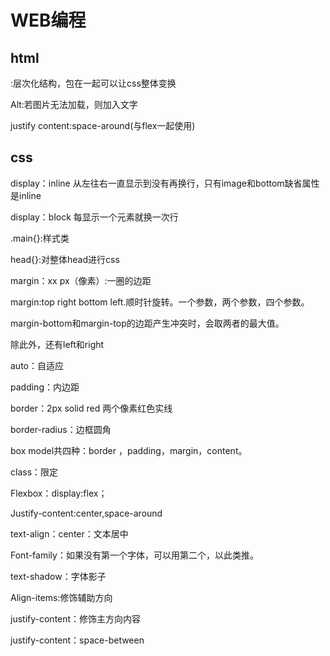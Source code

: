 # WEB编程

## html

<div></div>:层次化结构，包在一起可以让css整体变换

Alt:若图片无法加载，则加入文字

justify content:space-around(与flex一起使用)

## css

display：inline 从左往右一直显示到没有再换行，只有image和bottom缺省属性是inline

display：block 每显示一个元素就换一次行

.main{}:样式类

head{}:对整体head进行css

margin：xx px（像素）:一圈的边距

margin:top right bottom left.顺时针旋转。一个参数，两个参数，四个参数。

margin-bottom和margin-top的边距产生冲突时，会取两者的最大值。

除此外，还有left和right

auto：自适应

padding：内边距

border：2px solid red 两个像素红色实线

border-radius：边框圆角

box model共四种：border ，padding，margin，content。

class：限定

Flexbox：display:flex；

Justify-content:center,space-around

text-align：center：文本居中

Font-family：如果没有第一个字体，可以用第二个，以此类推。

text-shadow：字体影子

Align-items:修饰辅助方向

justify-content：修饰主方向内容

justify-content：space-between